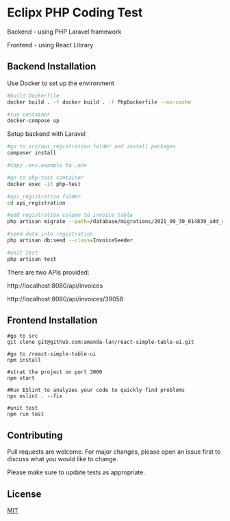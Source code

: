 # Eclipx PHP Coding Test

Backend - using PHP Laravel framework

Frontend - using React Library

## Backend Installation 

Use Docker to set up the environment

```bash
#build Dockerfile
docker build . -f docker build . -f PhpDockerfile --no-cache

#run container
docker-compose up
```

Setup backend with Laravel
```bash
#go to src/api_registration folder and install packages
composer install

#copy .env.example to .env

#go to php-test container
docker exec -it php-test

#api_registration folder
cd api_registration

#add registration column to invoice table
php artisan migrate --path=/database/migrations/2021_09_30_014839_add_registration_column_to_invoices_table.php

#seed data into registration
php artisan db:seed --class=InvoiceSeeder

#unit test
php artisan test
```

There are two APIs provided:

http://localhost:8080/api/invoices

http://localhost:8080/api/invoices/39058

## Frontend Installation

```
#go to src
git clone git@github.com:amanda-lan/react-simple-table-ui.git

#go to /react-simple-table-ui
npm install

#strat the project on port 3000
npm start

#Run ESlint to analyzes your code to quickly find problems
npx eslint . --fix

#unit test
npm run test
```

## Contributing
Pull requests are welcome. For major changes, please open an issue first to discuss what you would like to change.

Please make sure to update tests as appropriate.

## License
[MIT](https://choosealicense.com/licenses/mit/)

